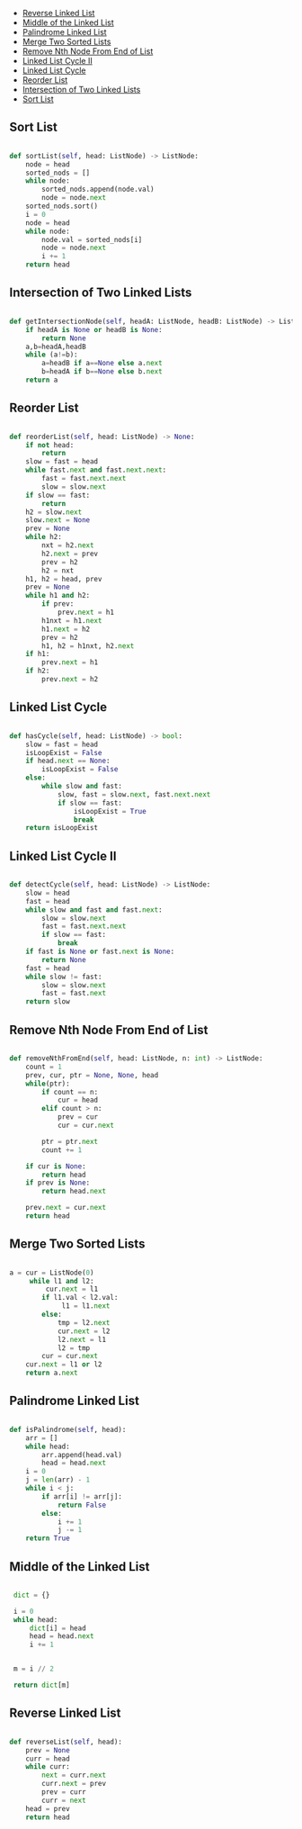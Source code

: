 + [Reverse Linked List](#)
+ [Middle of the Linked List](#)
+ [Palindrome Linked List](#)
+ [Merge Two Sorted Lists](#)
+ [Remove Nth Node From End of List](#)
+ [Linked List Cycle II](#)
+ [Linked List Cycle](#)
+ [Reorder List](#)
+ [Intersection of Two Linked Lists](#)
+ [Sort List](#)
<!-----solution----->

## Sort List



```python

def sortList(self, head: ListNode) -> ListNode:
    node = head
    sorted_nods = []
    while node:
        sorted_nods.append(node.val)
        node = node.next
    sorted_nods.sort()
    i = 0
    node = head
    while node:
        node.val = sorted_nods[i]
        node = node.next
        i += 1
    return head
```

## Intersection of Two Linked Lists



```python

def getIntersectionNode(self, headA: ListNode, headB: ListNode) -> ListNode:
    if headA is None or headB is None:
        return None
    a,b=headA,headB
    while (a!=b):
        a=headB if a==None else a.next
        b=headA if b==None else b.next
    return a
```

## Reorder List



```python

def reorderList(self, head: ListNode) -> None:
    if not head:
        return
    slow = fast = head
    while fast.next and fast.next.next:
        fast = fast.next.next
        slow = slow.next
    if slow == fast:
        return
    h2 = slow.next
    slow.next = None
    prev = None
    while h2:
        nxt = h2.next
        h2.next = prev
        prev = h2
        h2 = nxt
    h1, h2 = head, prev
    prev = None
    while h1 and h2:
        if prev:
            prev.next = h1
        h1nxt = h1.next
        h1.next = h2
        prev = h2
        h1, h2 = h1nxt, h2.next
    if h1:
        prev.next = h1
    if h2:
        prev.next = h2
```

## Linked List Cycle



```python

def hasCycle(self, head: ListNode) -> bool:
    slow = fast = head
    isLoopExist = False
    if head.next == None:
        isLoopExist = False
    else:
        while slow and fast:
            slow, fast = slow.next, fast.next.next
            if slow == fast:
                isLoopExist = True
                break
    return isLoopExist
```

## Linked List Cycle II



```python

def detectCycle(self, head: ListNode) -> ListNode:
    slow = head
    fast = head
    while slow and fast and fast.next:
        slow = slow.next
        fast = fast.next.next
        if slow == fast:
            break
    if fast is None or fast.next is None:
        return None
    fast = head
    while slow != fast:
        slow = slow.next
        fast = fast.next
    return slow
```

## Remove Nth Node From End of List



```python

def removeNthFromEnd(self, head: ListNode, n: int) -> ListNode:
    count = 1
    prev, cur, ptr = None, None, head
    while(ptr):
        if count == n:
            cur = head
        elif count > n:
            prev = cur
            cur = cur.next

        ptr = ptr.next
        count += 1

    if cur is None:
        return head
    if prev is None:
        return head.next

    prev.next = cur.next
    return head
```

## Merge Two Sorted Lists



```python

a = cur = ListNode(0)
     while l1 and l2:
         cur.next = l1
        if l1.val < l2.val:
             l1 = l1.next
        else:
            tmp = l2.next
            cur.next = l2
            l2.next = l1
            l2 = tmp
        cur = cur.next
    cur.next = l1 or l2
    return a.next
```

## Palindrome Linked List



```python

def isPalindrome(self, head):
    arr = []
    while head:
        arr.append(head.val)
        head = head.next
    i = 0
    j = len(arr) - 1
    while i < j:
        if arr[i] != arr[j]:
            return False
        else:
            i += 1
            j -= 1
    return True
```

## Middle of the Linked List



```python

 dict = {}

 i = 0
 while head:
     dict[i] = head
     head = head.next
     i += 1


 m = i // 2

 return dict[m]
```

## Reverse Linked List



```python

def reverseList(self, head):
    prev = None
    curr = head
    while curr:
        next = curr.next
        curr.next = prev
        prev = curr
        curr = next
    head = prev
    return head
```